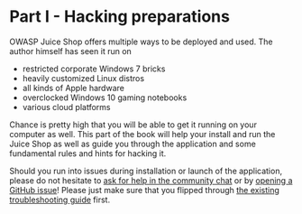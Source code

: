 # Part I - Hacking preparations

OWASP Juice Shop offers multiple ways to be deployed and used. The author himself has seen it run on

* restricted corporate Windows 7 bricks
* heavily customized Linux distros
* all kinds of Apple hardware
* overclocked Windows 10 gaming notebooks
* various cloud platforms

Chance is pretty high that you will be able to get it running on your computer as well. This part of the book will help your install and run the Juice Shop as well as guide you through the application and some fundamental rules and hints for hacking it.

Should you run into issues during installation or launch of the application, please do not hesitate to [ask for help in the community chat](https://gitter.im/bkimminich/juice-shop) or by [opening a GitHub issue](https://github.com/bkimminich/juice-shop/issues)! Please just make sure that you flipped through [the existing troubleshooting guide](https://github.com/bkimminich/juice-shop/blob/master/TROUBLESHOOTING.md) first.


